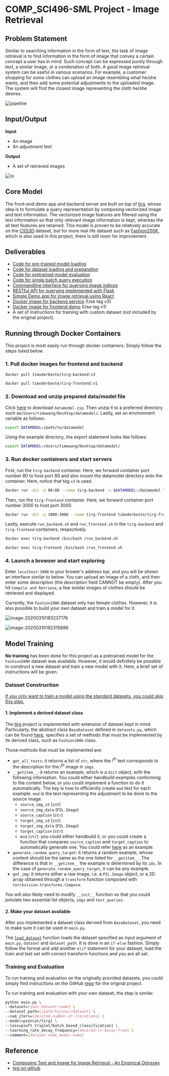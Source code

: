 # COMP_SCI496-SML Project - Image Retrieval

## Problem Statement

Similar to searching information in the form of text, the task of image retrieval is to find information in the form of image that convey a certain concept a user has in mind. Such concept can be expressed purely through text, a similar image, or a combination of both. A good image retrieval system can be useful in various scenarios. For example, a customer shopping for some clothes can upload an image resembling what he/she wants, and then add some potential adjustments to the uploaded image. The system will find the closest image representing the cloth he/she desires.

![pipeline](images/pipeline.png)

## Input/Output

**Input**

- An image
- An adjustment text

**Output**

- A set of retrieved images

![io](images/io.png)

## Core Model

The front-end demo app and backend server are built on top of [tirg](https://github.com/google/tirg), whose idea is to formulate a query representation by composing vectorized image and text information. The vectorized image features are filtered using the text information so that only relevant image information is kept, whereas the all text features are retained. This model is proven to be relatively accurate on the [CSS3D](https://drive.google.com/file/d/1wPqMw-HKmXUG2qTgYBiTNUnjz83hA2tY/view) dataset, but for more real life dataset such as [Fashion200K](https://github.com/xthan/fashion-200k), which is also used in this project, there is still room for improvement.

## Deliverables

- [Code for pre-trained model loading](https://github.com/timoderbeste/comp_sci496-sml_homework/blob/848d9911fb2ce0d0cbfd483fe01d50c9abedff38/backend/query.py#L39)
- [Code for dataset loading and preparation](https://github.com/timoderbeste/comp_sci496-sml_homework/blob/848d9911fb2ce0d0cbfd483fe01d50c9abedff38/backend/query.py#L48)
- [Code for pretrained model evaluation](https://github.com/timoderbeste/comp_sci496-sml_homework/blob/master/backend/run_test.py#L11)
- [Code for single batch query execution](https://github.com/timoderbeste/comp_sci496-sml_homework/blob/848d9911fb2ce0d0cbfd483fe01d50c9abedff38/backend/query.py#L18)
- [Commandline interface for querying image indices](https://github.com/timoderbeste/comp_sci496-sml_homework/blob/848d9911fb2ce0d0cbfd483fe01d50c9abedff38/backend/query.py#L65)
- [RESTful API for querying implemented with Flask](https://github.com/timoderbeste/comp_sci496-sml_homework/blob/master/backend/query_service.py)
- [Simple Demo app for image retrieval using React](https://github.com/timoderbeste/comp_sci496-sml_homework/tree/master/frontend)
- [Docker image for backend service](https://hub.docker.com/repository/docker/timoderbeste/tirg-backend) (Use tag v3)
- [Docker image for frontend demo](https://hub.docker.com/repository/docker/timoderbeste/tirg-frontend) (Use tag v1)
- A set of instructions for training with custom dataset (not included by the original project).

## Running through Docker Containers

This project is most easily run through docker containers. Simply follow the steps listed below.

### 1. Pull docker images for frontend and backend

```bash
docker pull timoderbeste/tirg-backend:v3
```

```bash
docker pull timoderbeste/tirg-frontend:v1
```

### 2. Download and unzip prepared data/model file

Click [here](https://northwestern.box.com/s/2mhdtts9q2jef8681iqjew7db8ux5y21) to download `datamodel.zip`. Then unzip it to a preferred directory such as`/Users/timowang/Desktop/datamodel/`. Lastly, set an environment variable as follows:

```bash
export DATAMODEL=/path/to/datamodel
```

Using the example directory, the export statement looks like follows:

```bash
export DATAMODEL=/Users/timowang/Desktop/datamodel/
```

### 3. Run docker containers and start servers

First, run the `tirg-backend` container. Here, we forward container port number 80 to host port 80 and also mount the datamodel directory onto the container. Here, notice that tag `v3` is used. 

```bash
docker run -dit -p 80:80 --name tirg-backend -v $DATAMODEL:/datamodel timoderbeste/tirg-backend:v3 /bin/bash
```

Then, run the `tirg-frontend` container. Here, we forward container port number 3000 to host port 3000. 

```bash
docker run -dit -p 3000:3000 --name tirg-frontend timoderbeste/tirg-frontend:v1 /bin/bash
```

Lastly, execute `run_backend.sh` and `run_frontend.sh` in the `tirg-backend` and `tirg-frontend` containers, respectively. 

```bash
docker exec tirg-backend /bin/bash /run_backend.sh
```

```bash
docker exec tirg-frontend /bin/bash /run_frontend.sh
```

### 4. Launch a browser and start exploring

Enter `localhost:3000` in your brower's address bar, and you will be shown an interface similar to below. You can upload an image of a cloth, and then enter some description (the description field CANNOT be empty). After you hit `Compile and Retrieve`, a few similar images of clothes should be retrieved and displayed. 



Currently, the `Fashion200K` dataset only has female clothes. However, it is also possible to build your own dataset and train a model for it. 

![image-20200310183237176](images/demo1.png)

![image-20200310192315896](images/demo2.png)

## Model Training

**No training** has been done for this project as a pretrained model for the `Fashion200K` dataset was available. However, it would definitely be possible to construct a new dataset and train a new model with it. Here, a brief set of instructions will be given. 

### Dataset Construction

<u>If you only want to train a model using the standard datasets, you could skip this step.</u> 

#### 1. Implement a derived dataset class

The [tirg](https://github.com/google/tirg) project is implemented with extension of dataset kept in mind. Particularly, the abstract class `BaseDataset` defined in `datasets.py`, which can be found [here](https://github.com/google/tirg/blob/4d9fb23511e34bc180cb7551e4414eb2f938fc84/datasets.py#L28), specifies a set of methods that must be implemented by its derived class, such as `Fashion200k` class.

Those methods that must be implemented are:

- `get_all_texts`: it returns a list of `str`, where the $i^{th}$ text corresponds to the description for the $i^{th}$ image in `imgs`. 
- `__getitem__`: it returns an example, which is a `dict` object, with the following information. You could either handbuild examples conforming to the content below, or you could implement a function to do it automatically. The key is how to efficiently create `mod` text for each example. `mod` is the text representing the adjustment to be done to the source image. 
  - `source_img_id`  (`int`)
  - `source_img_data`  (`PIL.Image`)
  - `source_caption`  (`str`)
  - `target_img_id`  (`int`)
  - `target_img_data` (`PIL.Image`)
  - `target_caption`  (`str`)
  - `mod` (`str`): you could either handbuild it, or you could create a function that compares `source_caption` and `target_caption` to automatically generate one. You could refer [here](https://github.com/google/tirg/blob/4d9fb23511e34bc180cb7551e4414eb2f938fc84/datasets.py#L364) as an example. 
- `generate_random_query_target`: it returns  a random example, whose content should be the same as the one listed for `__getitem__`. The difference is that in `__getitem__` the example is determined by its `idx`. In the case of `generate_random_query_target`, it can be any example. 
- `get_img`: it returns either a raw image, i.e. a `PIL.Image` object, or a 2D array obtained through a `transform` function composed with `torchvision.transforms.Compose`. 

You will also likely need to modify `__init__` function so that you could polulate two essential list objects, `imgs` and `test_queries`. 

#### 2. Make your dataset available

After you implemented a dataset class dervied from `BaseDataset`, you need to make sure it can be used in `main.py`. 

The [`load_dataset`](https://github.com/google/tirg/blob/4d9fb23511e34bc180cb7551e4414eb2f938fc84/main.py#L59) function loads the dataset specified as input argument of `main.py`, `dataset` and `dataset_path`. It is done in an `if-else` fashion. Simply follow the format and add another `elif` statement for your dataset, load the train and test set with correct transform functions and you are all set. 

### Training and Evaluation

To run training and evaluation on the originally provided datasets, you could simply find instructions on the GitHub [repo](https://github.com/google/tirg) for the original project. 

To run training and evaluation with your own dataset, the step is similar. 

```bash
python main.py \
--dataset=[your-dataset-name] \
--dataset_path=[/path/to/your/dataset] \
--num_iters=[desired-number-of-iterations] \
--model=pconcat/tirg] \
--loss=psoft_triplet/batch_based_classification] \
--learning_rate_decay_frequency=[desired-lr-decay-freq] \
--comment=[dataset-name_model-name]
```

## Reference

- [Composing Text and Image for Image Retrieval - An Empirical Odyssey](https://arxiv.org/abs/1812.07119)
- [tirg on github](https://github.com/google/tirg)
